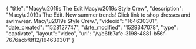 {
    "title": "Macy\u2019s The Edit Macy\u2019s Style Crew",
    "description": "Macy\u2019s The Edit. New summer trends! Click link to shop dresses and swimwear. Macy\u2019s Style Crew.",
    "videoid": "164630301",
    "date_created": "1528127747",
    "date_modified": "1529347078",
    "type": "captivate",
    "layout": "video",
    "url": "\/v\/e6fb7afe-3198-4881-b56f-7676acbf8f12\/164630301"
}
